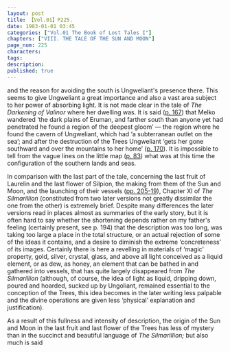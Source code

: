 ```yaml
---
layout: post
title: 【Vol.01】P225.
date: 1983-01-01 03:45
categories: ["Vol.01 The Book of Lost Tales I"]
chapters: ["VIII. THE TALE OF THE SUN AND MOON"]
page_num: 225
characters: 
tags: 
description: 
published: true
---
```


<p style="text-indent: 0;">
and the reason for avoiding the south is Ungweliant's presence there. This seems to give Ungweliant a great importance and also a vast area subject to her power of absorbing light. It is not made clear in the tale of <I>The Darkening of Valinor </I>where her dwelling was. It is said (<a href="{{site.baseurl}}/vol01-p167">p. 167</a>) that Melko wandered ‘the dark plains of Eruman, and farther south than anyone yet had penetrated he found a region of the deepest gloom’ — the region where he found the cavern of Ungweliant, which had ‘a subterranean outlet on the sea’; and after the destruction of the Trees Ungweliant ‘gets her gone southward and over the mountains to her home’ (<a href="{{site.baseurl}}/vol01-p170">p. 170</a>). It is impossible to tell from the vague lines on the little map (<a href="{{site.baseurl}}/vol01-p83">p. 83</a>) what was at this time the configuration of the southern lands and seas.
</p>

In comparison with the last part of the tale, concerning the last fruit of Laurelin and the last flower of Silpion, the making from them of the Sun and Moon, and the launching of their vessels ([pp. 205-19]({{site.baseurl}}/vol01-p205)), Chapter XI of <I>The Silmarillion </I>(constituted from two later versions not greatly dissimilar the one from the other) is extremely brief. Despite many differences the later versions read in places almost as summaries of the early story, but it is often hard to say whether the shortening depends rather on my father's feeling (certainly present, see p. 194) that the description was too long, was taking too large a place in the total structure, or an actual rejection of some of the ideas it contains, and a desire to diminish the extreme ‘concreteness’ of its images. Certainly there is here a revelling in materials of ‘magic’ property, gold, silver, crystal, glass, and above all light conceived as a liquid element, or as dew, as honey, an element that can be bathed in and gathered into vessels, that has quite largely disappeared from <I>The Silmarillion </I>(although, of course, the idea of light as liquid, dripping down, poured and hoarded, sucked up by Ungoliant, remained essential to the conception of the Trees, this idea becomes in the later writing less palpable and the divine operations are given less ‘physical’ explanation and justification).

As a result of this fullness and intensity of description, the origin of the Sun and Moon in the last fruit and last flower of the Trees has less of mystery than in the succinct and beautiful language of <I>The Silmarillion; </I>but also much is said

